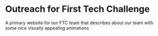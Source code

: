 # Outreach for First Tech Challenge

A primary website for our FTC team that describes about our team with some nice visually appealing animations

